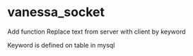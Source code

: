 # vanessa_socket
Add function Replace text from server with client by keyword

Keyword is defined on table in mysql
